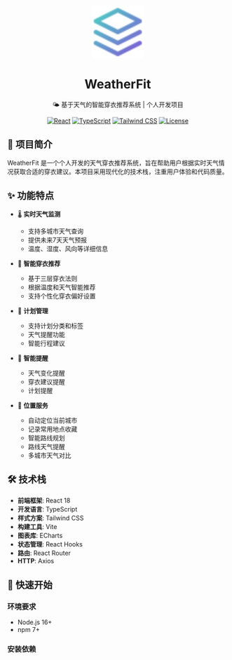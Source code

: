 <div align="center">
  <img src="public/logo.svg" alt="WeatherFit Logo" width="120" height="120" />
  
  # WeatherFit
  
  🌤️ 基于天气的智能穿衣推荐系统 | 个人开发项目

  [![React](https://img.shields.io/badge/React-18-blue.svg)](https://reactjs.org/)
  [![TypeScript](https://img.shields.io/badge/TypeScript-5.6-blue.svg)](https://www.typescriptlang.org/)
  [![Tailwind CSS](https://img.shields.io/badge/Tailwind-3.4-blue.svg)](https://tailwindcss.com/)
  [![License](https://img.shields.io/badge/license-MIT-green.svg)](LICENSE)
</div>

## 📝 项目简介

WeatherFit 是一个个人开发的天气穿衣推荐系统，旨在帮助用户根据实时天气情况获取合适的穿衣建议。本项目采用现代化的技术栈，注重用户体验和代码质量。

## ✨ 功能特点

- 🌡️ **实时天气监测**
  - 支持多城市天气查询
  - 提供未来7天天气预报
  - 温度、湿度、风向等详细信息

- 👔 **智能穿衣推荐**
  - 基于三层穿衣法则
  - 根据温度和天气智能推荐
  - 支持个性化穿衣偏好设置

- 📅 **计划管理**
  - 支持计划分类和标签
  - 天气提醒功能
  - 智能行程建议

- 🔔 **智能提醒**
  - 天气变化提醒
  - 穿衣建议提醒
  - 计划提醒

- 📍 **位置服务**
  - 自动定位当前城市
  - 记录常用地点收藏
  - 智能路线规划
  - 路线天气提醒
  - 多城市天气对比

## 🛠️ 技术栈

- **前端框架**: React 18
- **开发语言**: TypeScript
- **样式方案**: Tailwind CSS
- **构建工具**: Vite
- **图表库**: ECharts
- **状态管理**: React Hooks
- **路由**: React Router
- **HTTP**: Axios

## 🚀 快速开始

### 环境要求

- Node.js 16+
- npm 7+

### 安装依赖
